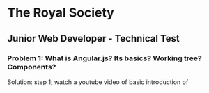 
# The Royal Society

## Junior Web Developer - Technical Test

### Problem 1: What is Angular.js? Its basics? Working tree? Components?

Solution: step 1; watch a youtube video of basic introduction of 
### 

### 